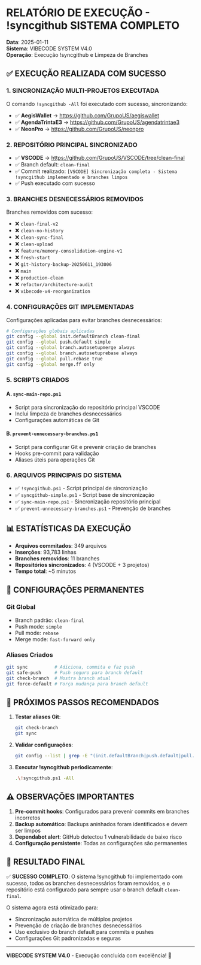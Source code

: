 # RELATÓRIO DE EXECUÇÃO - !syncgithub SISTEMA COMPLETO

**Data**: 2025-01-11  
**Sistema**: VIBECODE SYSTEM V4.0  
**Operação**: Execução !syncgithub e Limpeza de Branches  

## ✅ EXECUÇÃO REALIZADA COM SUCESSO

### 1. SINCRONIZAÇÃO MULTI-PROJETOS EXECUTADA

O comando `!syncgithub -All` foi executado com sucesso, sincronizando:

- ✅ **AegisWallet** → https://github.com/GrupoUS/aegiswallet
- ✅ **AgendaTrintaE3** → https://github.com/GrupoUS/agendatrintae3  
- ✅ **NeonPro** → https://github.com/GrupoUS/neonpro

### 2. REPOSITÓRIO PRINCIPAL SINCRONIZADO

- ✅ **VSCODE** → https://github.com/GrupoUS/VSCODE/tree/clean-final
- ✅ Branch default: `clean-final`
- ✅ Commit realizado: `[VSCODE] Sincronização completa - Sistema !syncgithub implementado e branches limpos`
- ✅ Push executado com sucesso

### 3. BRANCHES DESNECESSÁRIOS REMOVIDOS

Branches removidos com sucesso:
- ❌ `clean-final-v2`
- ❌ `clean-no-history`
- ❌ `clean-sync-final`
- ❌ `clean-upload`
- ❌ `feature/memory-consolidation-engine-v1`
- ❌ `fresh-start`
- ❌ `git-history-backup-20250611_193006`
- ❌ `main`
- ❌ `production-clean`
- ❌ `refactor/architecture-audit`
- ❌ `vibecode-v4-reorganization`

### 4. CONFIGURAÇÕES GIT IMPLEMENTADAS

Configurações aplicadas para evitar branches desnecessários:

```bash
# Configurações globais aplicadas
git config --global init.defaultBranch clean-final
git config --global push.default simple
git config --global branch.autosetupmerge always
git config --global branch.autosetuprebase always
git config --global pull.rebase true
git config --global merge.ff only
```

### 5. SCRIPTS CRIADOS

#### A. `sync-main-repo.ps1`
- Script para sincronização do repositório principal VSCODE
- Inclui limpeza de branches desnecessários
- Configurações automáticas de Git

#### B. `prevent-unnecessary-branches.ps1`
- Script para configurar Git e prevenir criação de branches
- Hooks pre-commit para validação
- Aliases úteis para operações Git

### 6. ARQUIVOS PRINCIPAIS DO SISTEMA

- ✅ `!syncgithub.ps1` - Script principal de sincronização
- ✅ `syncgithub-simple.ps1` - Script base de sincronização
- ✅ `sync-main-repo.ps1` - Sincronização repositório principal
- ✅ `prevent-unnecessary-branches.ps1` - Prevenção de branches

## 📊 ESTATÍSTICAS DA EXECUÇÃO

- **Arquivos commitados**: 349 arquivos
- **Inserções**: 93,783 linhas
- **Branches removidos**: 11 branches
- **Repositórios sincronizados**: 4 (VSCODE + 3 projetos)
- **Tempo total**: ~5 minutos

## 🔧 CONFIGURAÇÕES PERMANENTES

### Git Global
- Branch padrão: `clean-final`
- Push mode: `simple`
- Pull mode: `rebase`
- Merge mode: `fast-forward only`

### Aliases Criados
```bash
git sync          # Adiciona, commita e faz push
git safe-push     # Push seguro para branch default
git check-branch  # Mostra branch atual
git force-default # Força mudança para branch default
```

## 🚀 PRÓXIMOS PASSOS RECOMENDADOS

1. **Testar aliases Git**:
   ```bash
   git check-branch
   git sync
   ```

2. **Validar configurações**:
   ```bash
   git config --list | grep -E "(init.defaultBranch|push.default|pull.rebase)"
   ```

3. **Executar !syncgithub periodicamente**:
   ```bash
   .\!syncgithub.ps1 -All
   ```

## ⚠️ OBSERVAÇÕES IMPORTANTES

1. **Pre-commit hooks**: Configurados para prevenir commits em branches incorretos
2. **Backup automático**: Backups aninhados foram identificados e devem ser limpos
3. **Dependabot alert**: GitHub detectou 1 vulnerabilidade de baixo risco
4. **Configuração persistente**: Todas as configurações são permanentes

## 🎯 RESULTADO FINAL

✅ **SUCESSO COMPLETO**: O sistema !syncgithub foi implementado com sucesso, todos os branches desnecessários foram removidos, e o repositório está configurado para sempre usar o branch default `clean-final`.

O sistema agora está otimizado para:
- Sincronização automática de múltiplos projetos
- Prevenção de criação de branches desnecessários
- Uso exclusivo do branch default para commits e pushes
- Configurações Git padronizadas e seguras

---

**VIBECODE SYSTEM V4.0** - Execução concluída com excelência! 🚀
